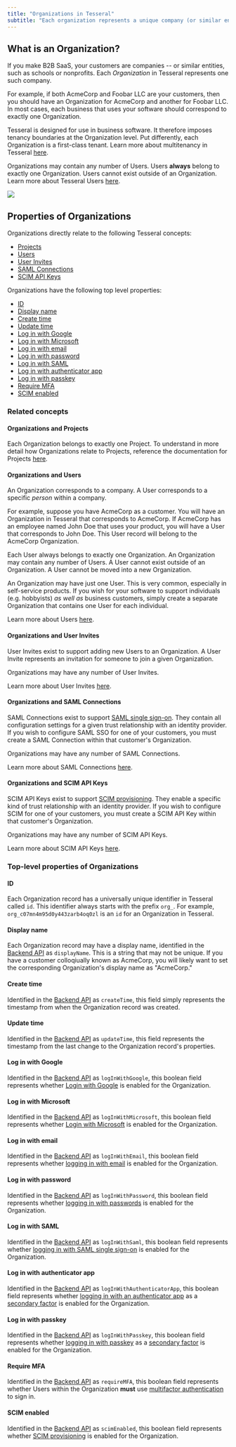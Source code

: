 ```yaml
---
title: "Organizations in Tesseral"
subtitle: "Each organization represents a unique company (or similar entity) that uses your software"
---
```


## What is an Organization?

If you make B2B SaaS, your customers are companies -- or similar entities, such as schools or nonprofits. Each *Organization* in Tesseral represents one such company. 

For example, if both AcmeCorp and Foobar LLC are your customers, then you should have an Organization for AcmeCorp and another for Foobar LLC. In most cases, each business that uses your software should correspond to exactly one Organization.

Tesseral is designed for use in business software. It therefore imposes tenancy boundaries at the Organization level. Put differently, each Organization is a first-class tenant. Learn more about multitenancy in Tesseral [here](/docs/features/b2b-multitenancy).

Organizations may contain any number of Users. Users **always** belong to exactly one Organization. Users cannot exist outside of an Organization. Learn more about Tesseral Users [here](/docs/concepts/users).

<Frame caption="Organizations always belong to Projects" >
    <img src = "/assets/concepts/hierarchy-organization.png">
    </img>
</Frame>


## Properties of Organizations

Organizations directly relate to the following Tesseral concepts:
* [Projects](/docs/concepts/projects#projects-and-organizations)
* [Users](#organizations-and-users)
* [User Invites](#organizations-and-user-invites)
* [SAML Connections](#organizations-and-saml-connections)
* [SCIM API Keys](#organizations-and-scim-api-keys)

Organizations have the following top level properties:

* [ID](#id)
* [Display name](#display-name)
* [Create time](#create-time)
* [Update time](#update-time)
* [Log in with Google](#log-in-with-google)
* [Log in with Microsoft](#log-in-with-microsoft)
* [Log in with email](#log-in-with-microsoft)
* [Log in with password](#log-in-with-password)
* [Log in with SAML](#log-in-with-saml)
* [Log in with authenticator app](#log-in-with-authenticator-app)
* [Log in with passkey](#log-in-with-passkey)
* [Require MFA](#require-mfa)
* [SCIM enabled](#scim-enabled)


### Related concepts

#### Organizations and Projects

Each Organization belongs to exactly one Project. To understand in more detail how Organizations relate to Projects, reference the documentation for Projects [here](/docs/concepts/projects#projects-and-organizations).

#### Organizations and Users

An Organization corresponds to a company. A User corresponds to a specific *person* within a company. 

For example, suppose you have AcmeCorp as a customer. You will have an Organization in Tesseral that corresponds to AcmeCorp. If AcmeCorp has an employee named John Doe that uses your product, you will have a User that corresponds to John Doe. This User record will belong to the AcmeCorp Organization.

Each User always belongs to exactly one Organization. An Organization may contain any number of Users. A User cannot exist outside of an Organization. A User cannot be moved into a new Organization.

<Note>An Organization may have just one User. This is very common, especially in self-service products. If you wish for your software to support individuals (e.g. hobbyists) *as well as* business customers, simply create a separate Organization that contains one User for each individual. </Note> 

Learn more about Users [here](/docs/concepts/users).

#### Organizations and User Invites

User Invites exist to support adding new Users to an Organization. A User Invite represents an invitation for someone to join a given Organization. 

Organizations may have any number of User Invites. 

Learn more about User Invites [here](/docs/concepts/user-invites).


#### Organizations and SAML Connections

SAML Connections exist to support [SAML single sign-on](/docs/features/saml-sso). They contain all configuration settings for a given trust relationship with an identity provider. If you wish to configure SAML SSO for one of your customers, you must create a SAML Connection within that customer's Organization. 

Organizations may have any number of SAML Connections. 

Learn more about SAML Connections [here](/docs/concepts/saml-connections).

#### Organizations and SCIM API Keys

SCIM API Keys exist to support [SCIM provisioning](/docs/features/scim-provisioning). They enable a specific kind of trust relationship with an identity provider. If you wish to configure SCIM for one of your customers, you must create a SCIM API Key within that customer's Organization.

Organizations may have any number of SCIM API Keys. 

Learn more about SCIM API Keys [here](/docs/concepts/scim-api-keys).

### Top-level properties of Organizations

#### ID

Each Organization record has a universally unique identifier in Tesseral called `id`. This identifier always starts with the prefix `org_`. For example, `org_c07mn4m95d0y443zarb4oq0zl` is an `id` for an Organization in Tesseral. 


#### Display name

Each Organization record may have a display name, identified in the [Backend API](/docs/backend-api-reference) as `displayName`. This is a string that may not be unique. If you have a customer colloqiually known as AcmeCorp, you will likely want to set the corresponding Organization's display name as "AcmeCorp."

#### Create time

Identified in the [Backend API](/docs/backend-api-reference) as `createTime`, this field simply represents the timestamp from when the Organization record was created.

#### Update time

Identified in the [Backend API](/docs/backend-api-reference) as `updateTime`, this field  represents the timestamp from the last change to the Organization record's properties.

#### Log in with Google

Identified in the [Backend API](/docs/backend-api-reference) as `logInWithGoogle`, this boolean field represents whether [Login with Google](/docs/login-methods/primary-factors/login-with-google) is enabled for the Organization.

#### Log in with Microsoft

Identified in the [Backend API](/docs/backend-api-reference) as `logInWithMicrosoft`, this boolean field represents whether [Login with Microsoft](/docs/login-methods/primary-factors/login-with-microsoft) is enabled for the Organization.

#### Log in with email

Identified in the [Backend API](/docs/backend-api-reference) as `logInWithEmail`, this boolean field represents whether [logging in with email](/docs/login-methods/primary-factors/login-with-email-magic-links) is enabled for the Organization.


#### Log in with password

Identified in the [Backend API](/docs/backend-api-reference) as `logInWithPassword`, this boolean field represents whether [logging in with passwords](/docs/login-methods/primary-factors/login-with-password) is enabled for the Organization.


#### Log in with SAML

Identified in the [Backend API](/docs/backend-api-reference) as `logInWithSaml`, this boolean field represents whether [logging in with SAML single sign-on](/docs/login-methods/primary-factors/login-with-enterprise-sso-saml) is enabled for the Organization.


#### Log in with authenticator app

Identified in the [Backend API](/docs/backend-api-reference) as `logInWithAuthenticatorApp`, this boolean field represents whether [logging in with an authenticator app](/docs/login-methods/secondary-factors/login-with-authenticator-app) as a [secondary factor](/docs/features/multifactor-authentication-mfa) is enabled for the Organization.


#### Log in with passkey

Identified in the [Backend API](/docs/backend-api-reference) as `logInWithPasskey`, this boolean field represents whether [logging in with passkey](/docs/login-methods/secondary-factors/login-with-passkey) as a [secondary factor](/docs/features/multifactor-authentication-mfa) is enabled for the Organization.


#### Require MFA

Identified in the [Backend API](/docs/backend-api-reference) as `requireMFA`, this boolean field represents whether Users within the Organization **must** use [multifactor authentication](/docs/features/multifactor-authentication-mfa) to sign in.

#### SCIM enabled

Identified in the [Backend API](/docs/backend-api-reference) as `scimEnabled`, this boolean field represents whether [SCIM provisioning](/docs/features/scim-provisioning) is enabled for the Organization.
